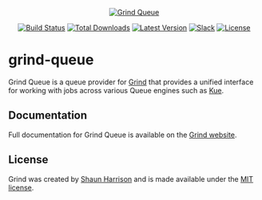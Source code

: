 <p align="center"><a href="https://grind.rocks"><img src="https://s3.amazonaws.com/assets.grind.rocks/docs/img/grind-queue.svg" alt="Grind Queue" /></a></p>

<p align="center">
<a href="https://travis-ci.org/grindjs/queue"><img src="https://img.shields.io/travis/grindjs/queue.svg" alt="Build Status"></a>
<a href="https://www.npmjs.com/package/grind-queue"><img src="https://img.shields.io/npm/dt/grind-queue.svg" alt="Total Downloads"></a>
<a href="https://www.npmjs.com/package/grind-queue"><img src="https://img.shields.io/npm/v/grind-queue.svg" alt="Latest Version"></a>
<a href="https:/grind.chat"><img src="https://grind.chat/badge.svg" alt="Slack"></a>
<a href="https://www.npmjs.com/package/grind-queue"><img src="https://img.shields.io/npm/l/grind-queue.svg" alt="License"></a>
</p>

# grind-queue

Grind Queue is a queue provider for [Grind](https://github.com/grindjs/framework) that provides a unified interface for working with jobs across various Queue engines such as [Kue](https://github.com/Automattic/kue).

## Documentation

Full documentation for Grind Queue is available on the [Grind website](https://grind.rocks/docs/guides/queues).

## License

Grind was created by [Shaun Harrison](https://github.com/shnhrrsn) and is made available under the [MIT license](LICENSE).
